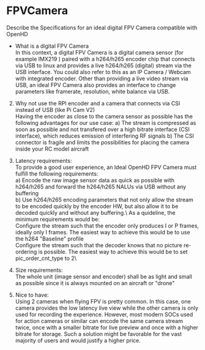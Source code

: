 # FPVCamera
Describe the Specifications for an ideal digital FPV Camera compatible with OpenHD

* What is a digital FPV Camera\
In this context, a digital FPV Camera is a digital camera sensor (for example IMX219 ) paired with a h264/h265 encoder chip that connects via USB to linux and provides a live h264/h265 (digital) stream via the USB interface.
You could also refer to this as an IP Camera / Webcam with integrated encoder.
Other than providing a live video stream via USB, an ideal FPV Camera also provides an interface to change parameters like framerate, resolution, white balance via USB.

2) Why not use the RPI encoder and a camera that connects via CSI instead of USB (like Pi Cam V2)\
Having the encoder as close to the camera sensor as possible has the following advantages for our use case:
a) The stream is compressed as soon as possible and not transfered over a high bitrate interface (CSI interface), which reduces emission of interfering RF signals 
b) The CSI connector is fragile and limits the possibilities for placing the camera inside your RC model aircraft

3) Latency requirements:\
To provide a good user experience, an Ideal OpenHD FPV Camera must fulfill the following requirements:\
  a) Encode the raw image sensor data as quick as possible with h264/h265 and forward the h264/h265 NALUs via USB without any buffering\
  b) Use h264/h265 encoding parameters that not only allow the stream to be encoded quickly by the encoder HW, but also allow it to be decoded quickly and without any buffering.\   As a quideline, the minimum requirements would be:\
  Configure the stream such that the encoder only produces I or P frames, ideally only I frames. The easiest way to achieve this would be to use the h264 "Baseline" profile\
  Configure the stream such that the decoder knows that no picture re-ordering is possible. The easiest way to achieve this would be to set pic_order_cnt_type to 2\

4) Size requirements:\
The whole unit (image sensor and encoder) shall be as light and small as possible since it is always mounted on an aircraft or "drone"

5) Nice to have:\
Using 2 cameras when flying FPV is pretty common. In this case, one camera provides the low latency live view while the other camera is only used for recording the experience.
However, most modern SOCs used for action cameras or similar can encode the same camera stream twice, once with a smaller bitrate for live preview and once with a higher bitrate for storage. Such a solution might be favorable for the vast majority of users and would justify a higher price.




